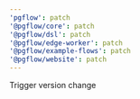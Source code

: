 ```yaml
---
'pgflow': patch
'@pgflow/core': patch
'@pgflow/dsl': patch
'@pgflow/edge-worker': patch
'@pgflow/example-flows': patch
'@pgflow/website': patch
---
```


Trigger version change
